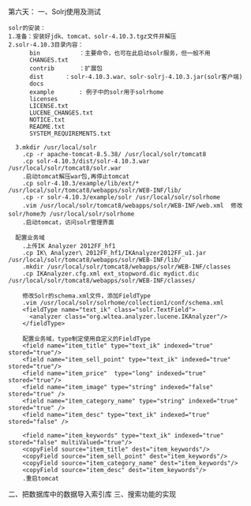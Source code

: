 第六天：
一、Solrj使用及测试

    solr的安装：
    1.准备：安装好jdk、tomcat、solr-4.10.3.tgz文件并解压
    2.solr-4.10.3目录内容：
          bin			：主要命令，也可在此启动solr服务，但一般不用
          CHANGES.txt
          contrib		：扩展包
          dist		：solr-4.10.3.war、solr-solrj-4.10.3.jar(solr客户端)
          docs
          example		: 例子中的solr用于solrhome
          licenses
          LICENSE.txt
          LUCENE_CHANGES.txt
          NOTICE.txt
          README.txt
          SYSTEM_REQUIREMENTS.txt

      3.mkdir /usr/local/solr
        .cp -r apache-tomcat-8.5.38/ /usr/local/solr/tomcat8
        .cp solr-4.10.3/dist/solr-4.10.3.war /usr/local/solr/tomcat8/solr.war
        .启动tomcat解压war包,再停止tomcat
        .cp solr-4.10.3/example/lib/ext/* /usr/local/solr/tomcat8/webapps/solr/WEB-INF/lib/
        .cp -r solr-4.10.3/example/solr /usr/local/solr/solrhome
        .vim /usr/local/solr/tomcat8/webapps/solr/WEB-INF/web.xml  修改solr/home为 /usr/local/solr/solrhome
        .启动tomcat，访问solr管理界面

      配置业务域
        .上传IK Analyzer 2012FF_hf1
        .cp IK\ Analyzer\ 2012FF_hf1/IKAnalyzer2012FF_u1.jar /usr/local/solr/tomcat8/webapps/solr/WEB-INF/lib/
        .mkdir /usr/local/solr/tomcat8/webapps/solr/WEB-INF/classes
        .cp IKAnalyzer.cfg.xml ext_stopword.dic mydict.dic /usr/local/solr/tomcat8/webapps/solr/WEB-INF/classes/

        修改Solr的schema.xml文件，添加FieldType
        .vim /usr/local/solr/solrhome/collection1/conf/schema.xml
        <fieldType name="text_ik" class="solr.TextField">
          <analyzer class="org.wltea.analyzer.lucene.IKAnalyzer"/>
        </fieldType>

        配置业务域，type制定使用自定义的FieldType
        <field name="item_title" type="text_ik" indexed="true" stored="true"/>
        <field name="item_sell_point" type="text_ik" indexed="true" stored="true"/>
        <field name="item_price"  type="long" indexed="true" stored="true"/>
        <field name="item_image" type="string" indexed="false" stored="true" />
        <field name="item_category_name" type="string" indexed="true" stored="true" />
        <field name="item_desc" type="text_ik" indexed="true" stored="false" />

        <field name="item_keywords" type="text_ik" indexed="true" stored="false" multiValued="true"/>
        <copyField source="item_title" dest="item_keywords"/>
        <copyField source="item_sell_point" dest="item_keywords"/>
        <copyField source="item_category_name" dest="item_keywords"/>
        <copyField source="item_desc" dest="item_keywords"/>
        .重启tomcat



二、把数据库中的数据导入索引库
三、搜索功能的实现

